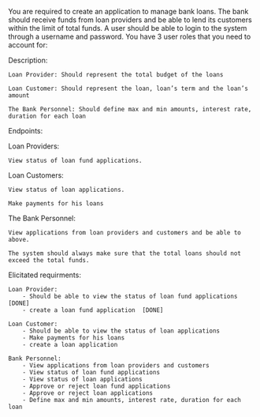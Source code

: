 You are required to create an application to manage bank loans. The bank should receive funds from loan providers and be able to lend its customers within the limit of total funds. A user should be able to login to the system through a username and password. You have 3 user roles that you need to account for:



Description:

    Loan Provider: Should represent the total budget of the loans

    Loan Customer: Should represent the loan, loan’s term and the loan’s amount

    The Bank Personnel: Should define max and min amounts, interest rate, duration for each loan



Endpoints:

Loan Providers:

    View status of loan fund applications. 

Loan Customers:

    View status of loan applications.

    Make payments for his loans

The Bank Personnel:

    View applications from loan providers and customers and be able to above.

    The system should always make sure that the total loans should not exceed the total funds.


Elicitated requirments:

    Loan Provider:
        - Should be able to view the status of loan fund applications  [DONE]
        - create a loan fund application  [DONE]

    Loan Customer:
        - Should be able to view the status of loan applications
        - Make payments for his loans
        - create a loan application
    
    Bank Personnel:
        - View applications from loan providers and customers
        - View status of loan fund applications
        - View status of loan applications
        - Approve or reject loan fund applications
        - Approve or reject loan applications
        - Define max and min amounts, interest rate, duration for each loan
        